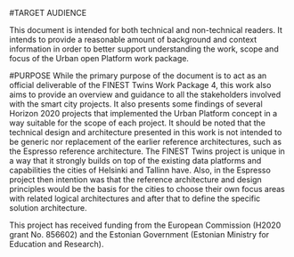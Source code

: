 #TARGET AUDIENCE

This document is intended for both technical and non-technical readers. It intends to provide a
reasonable amount of background and context information in order to better support understanding
the work, scope and focus of the Urban open Platform work package.

#PURPOSE
While the primary purpose of the document is to act as an official deliverable of the FINEST Twins
Work Package 4, this work also aims to provide an overview and guidance to all the stakeholders
involved with the smart city projects. It also presents some findings of several Horizon 2020 projects
that implemented the Urban Platform concept in a way suitable for the scope of each project.
It should be noted that the technical design and architecture presented in this work is not intended to
be generic nor replacement of the earlier reference architectures, such as the Espresso reference
architecture. The FINEST Twins project is unique in a way that it strongly builds on top of the existing
data platforms and capabilities the cities of Helsinki and Tallinn have. Also, in the Espresso project
then intention was that the reference architecture and design principles would be the basis for the
cities to choose their own focus areas with related logical architectures and after that to define the
specific solution architecture.

This project has received funding from the European Commission (H2020 grant No. 856602) and the
Estonian Government (Estonian Ministry for Education and Research).
